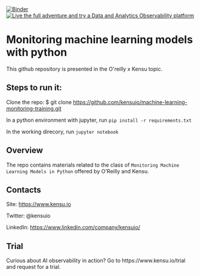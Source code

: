 [![Binder](https://mybinder.org/badge_logo.svg)](https://mybinder.org/v2/gh/kensuio/machine-learning-monitoring-training/HEAD)
[![Live the full adventure and try a Data and Analytics Observability platform](https://img.shields.io/static/v1?label=Platform&message=Try%20Kensu&color=blue)](https://hubs.li/H0M3Jrd0)

# Monitoring machine learning models with python

This github repository is presented in the O'reilly x Kensu topic.

## Steps to run it:

Clone the repo: $ git clone https://github.com/kensuio/machine-learning-monitoring-training.git

In a python environment with jupyter, run `pip install -r requirements.txt`

In the working direcory, run `jupyter notebook`

## Overview

The repo contains materials related to the class of `Monitoring Machine Learning Models in Python` offered by O'Reilly and Kensu.

## Contacts

Site: https://www.kensu.io

Twitter: @kensuio

LinkedIn: https://www.linkedin.com/company/kensuio/

## Trial
<p class="callout success">
Curious about AI observability in action? Go to https://www.kensu.io/trial and request for a trial.
</p>
